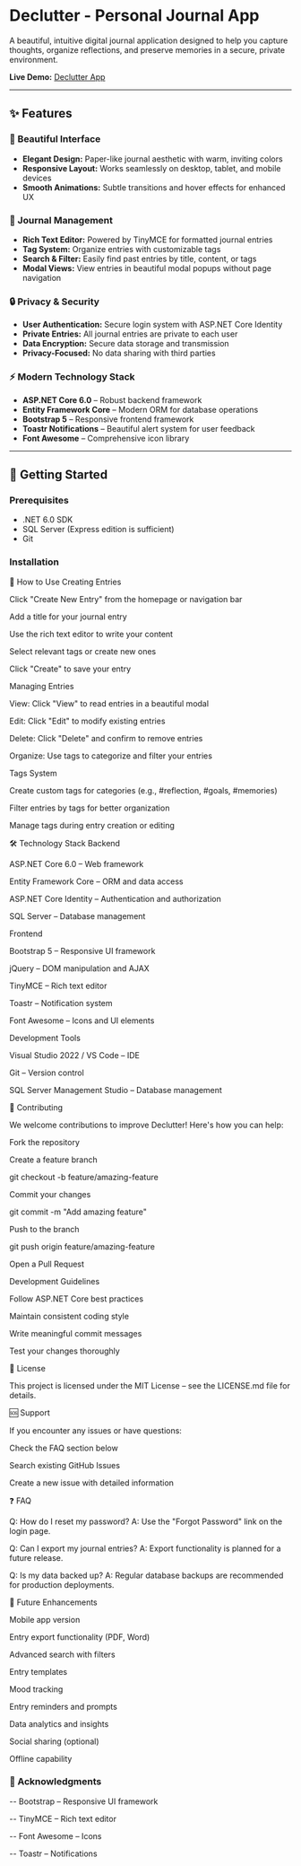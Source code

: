 # Declutter - Personal Journal App

A beautiful, intuitive digital journal application designed to help you capture thoughts, organize reflections, and preserve memories in a secure, private environment.

**Live Demo:** [Declutter App](https://declutter-akhchsg3frg8degj.canadacentral-01.azurewebsites.net)

---

## ✨ Features

### 🎨 Beautiful Interface
- **Elegant Design:** Paper-like journal aesthetic with warm, inviting colors  
- **Responsive Layout:** Works seamlessly on desktop, tablet, and mobile devices  
- **Smooth Animations:** Subtle transitions and hover effects for enhanced UX  

### 📝 Journal Management
- **Rich Text Editor:** Powered by TinyMCE for formatted journal entries  
- **Tag System:** Organize entries with customizable tags  
- **Search & Filter:** Easily find past entries by title, content, or tags  
- **Modal Views:** View entries in beautiful modal popups without page navigation  

### 🔒 Privacy & Security
- **User Authentication:** Secure login system with ASP.NET Core Identity  
- **Private Entries:** All journal entries are private to each user  
- **Data Encryption:** Secure data storage and transmission  
- **Privacy-Focused:** No data sharing with third parties  

### ⚡ Modern Technology Stack
- **ASP.NET Core 6.0** – Robust backend framework  
- **Entity Framework Core** – Modern ORM for database operations  
- **Bootstrap 5** – Responsive frontend framework  
- **Toastr Notifications** – Beautiful alert system for user feedback  
- **Font Awesome** – Comprehensive icon library  

---

## 🚀 Getting Started

### Prerequisites
- .NET 6.0 SDK  
- SQL Server (Express edition is sufficient)  
- Git  

### Installation


📖 How to Use
Creating Entries

Click "Create New Entry" from the homepage or navigation bar

Add a title for your journal entry

Use the rich text editor to write your content

Select relevant tags or create new ones

Click "Create" to save your entry

Managing Entries

View: Click "View" to read entries in a beautiful modal

Edit: Click "Edit" to modify existing entries

Delete: Click "Delete" and confirm to remove entries

Organize: Use tags to categorize and filter your entries

Tags System

Create custom tags for categories (e.g., #reflection, #goals, #memories)

Filter entries by tags for better organization

Manage tags during entry creation or editing

🛠️ Technology Stack
Backend

ASP.NET Core 6.0 – Web framework

Entity Framework Core – ORM and data access

ASP.NET Core Identity – Authentication and authorization

SQL Server – Database management

Frontend

Bootstrap 5 – Responsive UI framework

jQuery – DOM manipulation and AJAX

TinyMCE – Rich text editor

Toastr – Notification system

Font Awesome – Icons and UI elements

Development Tools

Visual Studio 2022 / VS Code – IDE

Git – Version control

SQL Server Management Studio – Database management

🤝 Contributing

We welcome contributions to improve Declutter! Here's how you can help:

Fork the repository

Create a feature branch

git checkout -b feature/amazing-feature


Commit your changes

git commit -m "Add amazing feature"


Push to the branch

git push origin feature/amazing-feature


Open a Pull Request

Development Guidelines

Follow ASP.NET Core best practices

Maintain consistent coding style

Write meaningful commit messages

Test your changes thoroughly

📄 License

This project is licensed under the MIT License – see the LICENSE.md file for details.

🆘 Support

If you encounter any issues or have questions:

Check the FAQ section below

Search existing GitHub Issues

Create a new issue with detailed information

❓ FAQ

Q: How do I reset my password?
A: Use the "Forgot Password" link on the login page.

Q: Can I export my journal entries?
A: Export functionality is planned for a future release.

Q: Is my data backed up?
A: Regular database backups are recommended for production deployments.

🚀 Future Enhancements

Mobile app version

Entry export functionality (PDF, Word)

Advanced search with filters

Entry templates

Mood tracking

Entry reminders and prompts

Data analytics and insights

Social sharing (optional)

Offline capability

### 🙏 Acknowledgments

-- Bootstrap – Responsive UI framework

-- TinyMCE – Rich text editor

-- Font Awesome – Icons

-- Toastr – Notifications
